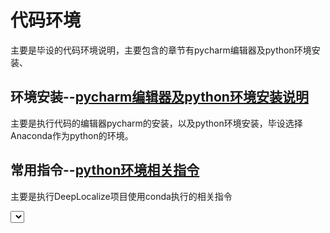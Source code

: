 # 代码环境

主要是毕设的代码环境说明，主要包含的章节有pycharm编辑器及python环境安装、

## 环境安装--[pycharm编辑器及python环境安装说明](/graduationDesign/codeEnvironment/pycharm及python.html "安装步骤")
主要是执行代码的编辑器pycharm的安装，以及python环境安装，毕设选择Anaconda作为python的环境。

## 常用指令--[python环境相关指令](/graduationDesign/codeEnvironment/常用指令.html "指令集合")
主要是执行DeepLocalize项目使用conda执行的相关指令

<Test></Test>
<Select></Select>